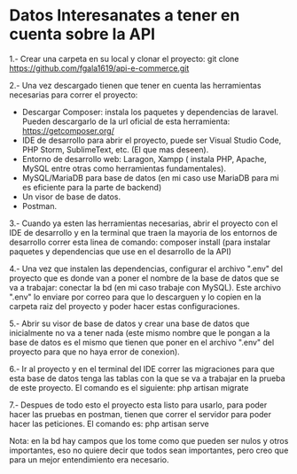 # Datos Interesanates a tener en cuenta sobre la API

1.- Crear una carpeta en su local y clonar el proyecto:
git clone https://github.com/fgala1619/api-e-commerce.git

2.- Una vez descargado tienen que tener en cuenta las herramientas necesarias para correr el proyecto:
- Descargar Composer: instala los paquetes y dependencias de laravel. Pueden descargarlo de la url oficial de esta herramienta:
https://getcomposer.org/
- IDE de desarrollo para abrir el proyecto, puede ser Visual Studio Code, PHP Storm, SublimeText, etc. (El que mas deseen).
- Entorno de desarrollo web: Laragon, Xampp ( instala PHP, Apache, MySQL entre otras como herramientas fundamentales).
- MySQL/MariaDB para base de datos (en mi caso use MariaDB para mi es eficiente para la parte de backend)
- Un visor de base de datos.
- Postman.

3.- Cuando ya esten las herramientas necesarias, abrir el proyecto con el IDE de desarrollo y en la terminal que traen la mayoria de los entornos de desarrollo correr esta linea de comando:
composer install  (para instalar paquetes y dependencias que use en el desarrollo de la API)

4.- Una vez que instalen las dependencias, configurar el archivo ".env" del proyecto que es donde van a poner el nombre de la base de datos que se va a trabajar: conectar la bd (en mi caso trabaje con MySQL). Este archivo ".env" lo enviare por correo para que lo descarguen y lo copien en la carpeta raiz del proyecto y poder hacer estas configuraciones.

5.- Abrir su visor de base de datos y crear una base de datos que inicialmente no va a tener nada (este mismo nombre que le pongan a la base de datos es el mismo que tienen que poner en el archivo ".env" del proyecto para que no haya error de conexion).

6.- Ir al proyecto y en el terminal del IDE correr las migraciones para que esta base de datos tenga las tablas con la que se va a trabajar en la prueba de este proyecto. El comando es el siguiente:
php artisan migrate

7.- Despues de todo esto el proyecto esta listo para usarlo, para poder hacer las pruebas en postman, tienen que correr el servidor para poder hacer las peticiones. El comando es:
php artisan serve

Nota: en la bd hay campos que los tome como que pueden ser nulos y otros importantes, eso no quiere decir que todos sean importantes, pero creo que para un mejor entendimiento era necesario.



 
